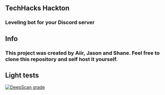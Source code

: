 ## TechHacks Hackton
### Leveling bot for your Discord server

## Info
### This project was created by Aiir, Jason and Shane. Feel free to clone this repository and self host it yourself.

## Light tests
[![DeepScan grade](https://deepscan.io/api/teams/5277/projects/10828/branches/154733/badge/grade.svg)](https://deepscan.io/dashboard#view=project&tid=5277&pid=10828&bid=154733)